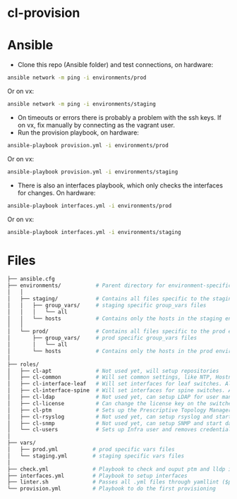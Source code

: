 # cl-provision

# Ansible
- Clone this repo (Ansible folder) and test connections, on hardware:
```bash
ansible network -m ping -i environments/prod
```
Or on vx:
```bash
ansible network -m ping -i environments/staging
```
- On timeouts or errors there is probably a problem with the ssh keys. If on vx, fix manually by connecting as the vagrant user.
- Run the provision playbook, on hardware:
```bash
ansible-playbook provision.yml -i environments/prod
```
Or on vx:
```bash
ansible-playbook provision.yml -i environments/staging
```
- There is also an interfaces playbook, which only checks the interfaces for changes. On hardware:
```bash
ansible-playbook interfaces.yml -i environments/prod
```
Or on vx:
```bash
ansible-playbook interfaces.yml -i environments/staging
```

# Files
```bash
├── ansible.cfg
├── environments/           # Parent directory for environment-specific directories
│   │
│   ├── staging/            # Contains all files specific to the staging (cumulus vx) environment
│   │   ├── group_vars/     # staging specific group_vars files
│   │   │   └── all
│   │   └── hosts           # Contains only the hosts in the staging environment
│   │
│   └── prod/               # Contains all files specific to the prod environment
│       ├── group_vars/     # prod specific group_vars files
│       │   └── all
│       └── hosts           # Contains only the hosts in the prod environment
│   
├── roles/
│   ├── cl-apt              # Not used yet, will setup repositories
│   ├── cl-common           # Will set common settings, like NTP, Hostname, Timezone, MOTD, hostfile
│   ├── cl-interface-leaf   # Will set interfaces for leaf switches. Also PoE is enabled needed ports.
│   ├── cl-interface-spine  # Will set interfaces for spine switches. Also BGP is enabled for SVI.
│   ├── cl-ldap             # Not used yet, can setup LDAP for user management
│   ├── cl-license          # Can change the license key on the switches. (initial setup is done by ZTP)
│   ├── cl-ptm              # Sets up the Prescriptive Topology Manager with a correct .dot file
│   ├── cl-rsyslog          # Not used yet, can setup rsyslog and start daemon
│   ├── cl-snmp             # Not used yet, can setup SNMP and start daemon
│   └── cl-users            # Sets up Infra user and removes credentials from cumulus user
│
├── vars/
│   ├── prod.yml           # prod specific vars files
│   └── staging.yml        # staging specific vars files
│
├── check.yml              # Playbook to check and ouput ptm and lldp information
├── interfaces.yml         # Playbook to setup interfaces
├── linter.sh              # Passes all .yml files through yamllint ($pip install yamllint)
└── provision.yml          # Playbook to do the first provisioning
```
